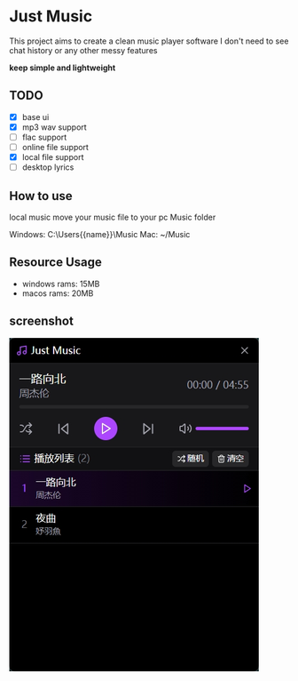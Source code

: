 # Just Music

This project aims to create a clean music player software
I don't need to see chat history or any other messy features

**keep simple and lightweight**

## TODO

- [x] base ui
- [x] mp3 wav support
- [ ] flac support
- [ ] online file support
- [x] local file support
- [ ] desktop lyrics

## How to use

local music move your music file to your pc Music folder

Windows: C:\Users\{{name}}\Music
Mac: ~/Music

## Resource Usage

- windows rams: 15MB
- macos rams: 20MB

## screenshot

![default](/screenshot/default.png)
